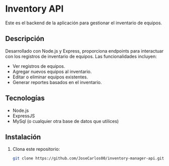 # Inventory API

Este es el backend de la aplicación para gestionar el inventario de equipos. 

## Descripción
Desarrollado con Node.js y Express, proporciona endpoints para interactuar con los registros de inventario de equipos. Las funcionalidades incluyen:

- Ver registros de equipos.
- Agregar nuevos equipos al inventario.
- Editar o eliminar equipos existentes.
- Generar reportes basados en el inventario.

## Tecnologías
- Node.js
- ExpressJS
- MySql (o cualquier otra base de datos que utilices)

## Instalación
1. Clona este repositorio:
   ```bash
   git clone https://github.com/JoseCarlos00/inventory-manager-api.git
